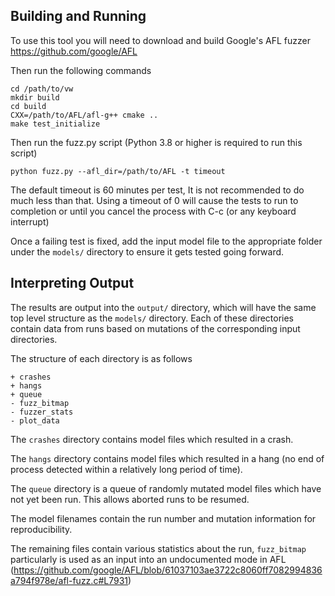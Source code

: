 ## Building and Running

To use this tool you will need to download and build Google's AFL fuzzer https://github.com/google/AFL

Then run the following commands
```
cd /path/to/vw
mkdir build
cd build
CXX=/path/to/AFL/afl-g++ cmake ..
make test_initialize
```

Then run the fuzz.py script (Python 3.8 or higher is required to run this script)
```
python fuzz.py --afl_dir=/path/to/AFL -t timeout
```

The default timeout is 60 minutes per test, It is not recommended to do much less than that.
Using a timeout of 0 will cause the tests to run to completion or until you cancel the process with C-c (or any keyboard interrupt)

Once a failing test is fixed, add the input model file to the appropriate folder under the `models/` directory to ensure it gets tested going forward.

## Interpreting Output

The results are output into the `output/` directory, which will have the same top level structure as the `models/` directory. Each of these directories contain data from runs based on mutations of the corresponding input directories.

The structure of each directory is as follows
```
+ crashes
+ hangs
+ queue
- fuzz_bitmap
- fuzzer_stats
- plot_data
```

The `crashes` directory contains model files which resulted in a crash.

The `hangs` directory contains model files which resulted in a hang (no end of process detected within a relatively long period of time).

The `queue` directory is a queue of randomly mutated model files which have not yet been run. This allows aborted runs to be resumed.

The model filenames contain the run number and mutation information for reproducibility.

The remaining files contain various statistics about the run, `fuzz_bitmap` particularly is used as an input into an undocumented mode in AFL (https://github.com/google/AFL/blob/61037103ae3722c8060ff7082994836a794f978e/afl-fuzz.c#L7931)